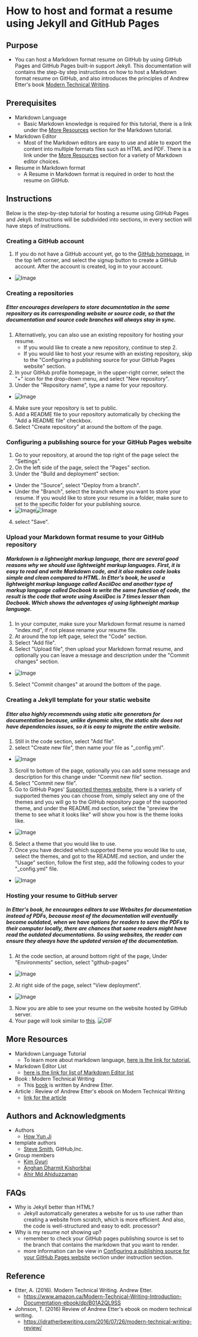 # How to host and format a resume using Jekyll and GitHub Pages

## Purpose
- You can host a Markdown format resume on GitHub by using GitHub Pages and GitHub Pages built-in support Jekyll. This documentation will contains the step-by step instructions on how to host a Markdown format resume on GitHub, and also introduces the principles of Andrew Etter's book [Modern Technical Writing](https://www.oberlo.ca/blog/markdown-editors).  

## Prerequisites
- Markdown Language
  - Basic Markdown knowledge is required for this tutorial, there is a link under the [More Resources](#More-Resources) section for the Markdown tutorial.
- Markdown Editor
  - Most of the Markdown editors are easy to use and able to export the content into multiple formats files such as HTML and PDF. There is a link under the [More Resources](#More-Resources) section for a variety of Markdown editor choices.
- Resume in Markdown format
  - A Resume in Markdown format is required in order to host the resume on GitHub.

## Instructions
Below is the step-by-step tutorial for hosting a resume using GitHub Pages and Jekyll. Instructions will be subdivided into sections, in every section will have steps of instructions.

### Creating a GitHub account
  1. If you do not have a GitHub account yet, go to the [GitHub homepage](https://github.com/), in the top left corner, and select the signup button to create a GitHub account. After the account is created, log in to your account.
  - ![Image](gitSignUP.png)

### Creating a repositories
##### Etter encourages developers to store documentation in the same repository as its corresponding website or source code, so that the documentation and source code branches will always stay in sync.
  1. Alternatively, you can also use an existing repository for hosting your resume.
      - If you would like to create a new repository, continue to step 2.
      - If you would like to host your resume with an existing repository, skip to the "Configuring a publishing source for your GitHub Pages website" section.
  2. In your GitHub profile homepage, in the upper-right corner, select the "+" icon for the drop-down menu, and select "New repository". 
  3. Under the "Repository name", type a name for your repository.
  -  ![Image](gitRepoName.png)
  4. Make sure your repository is set to public.
  5. Add a README file to your repository automatically by checking the "Add a README file" checkbox.
  6. Select "Create repository" at around the bottom of the page.

### Configuring a publishing source for your GitHub Pages website 
  1. Go to your repository, at around the top right of the page select the "Settings".
  2. On the left side of the page, select the "Pages" section.
  3. Under the "Build and deployment" section:
   - Under the "Source", select "Deploy from a branch".
   - Under the "Branch", select the branch where you want to store your resume. If you would like to store your resume in a folder, make sure to set to the specific folder for your publishing source.
   - ![Image](gitConfigBranch.png)![Image](gitConfigBranch2.png)
  4. select "Save".
    
### Upload your Markdown format resume to your GitHub repository
##### Markdown is a lightweight markup language, there are several good reasons why we should use lightweight markup languages. First, it is easy to read and write Markdown code, and it also makes code looks simple and clean compared to HTML. In Etter's book, he used a lightweight markup language called AsciiDoc and another type of markup language called Docbook to write the same function of code, the result is the code that wrote using AsciiDoc is 7 times lesser than Docbook. Which shows the advantages of using lightweight markup language.
  1. In your computer, make sure your Markdown format resume is named "index.md", if not please rename your resume file.
  2. At around the top left page, select the "Code" section.
  3. Select "Add file".
  4. Select "Upload file", then upload your Markdown format resume, and optionally you can leave a message and description under the "Commit changes" section.
   - ![Image](gitUploadFile.png)
  5. Select "Commit changes" at around the bottom of the page.
  
### Creating a Jekyll template for your static website
##### Etter also highly recommends using static site generators for documentation because, unlike dynamic sites, the static site does not have dependencies issues, so it is easy to migrate the entire website.  
  1. Still in the code section, select "Add file".
  2. select "Create new file", then name your file as "_config.yml".
   - ![Image](gitCreateFile.png) 
  3. Scroll to bottom of the page, optionally you can add some message and description for this change under "Commit new file" section.
  4. Select "Commit new file".
  5. Go to GitHub Pages' [Supported themes website](https://pages.github.com/themes/), there is a variety of supported themes you can choose from, simply select any one of the themes and you will go to the GitHub repository page of the supported theme, and under the README.md section, select the "preview the theme to see what it looks like" will show you how is the theme looks like.
   - ![Image](gitThemePreview.png)  
  6. Select a theme that you would like to use.
  7. Once you have decided which supported theme you would like to use, select the themes, and got to the README.md section, and under the "Usage" section, follow the first step, add the following codes to your "_config.yml" file.
   - ![Image](gitAddConfig.png)

### Hosting your resume to GitHub server
##### In Etter's book, he encourages editors to use Websites for documentation instead of PDFs, because most of the documentation will eventually become outdated, when we have options for readers to save the PDFs to their computer locally, there are chances that some readers might have read the outdated documentations. So using websites, the reader can ensure they always have the updated version of the documentation.  
  1. At the code section, at around bottom right of the page, Under "Environments" section, select "github-pages"
   - ![Image](gitGhPages.png)
  2. At right side of the page, select "View deployment".
   - ![Image](gitViewDeploy.png)
  3. Now you are able to see your resume on the website hosted by GitHub server.
  4. Your page will look similar to [this](https://yunji0387.github.io/).
  ![GIF](myResume.gif)

## More Resources
-  Markdown Language Tutorial
   - To learn more about markdown language, [here is the link for tutorial.](https://www.markdowntutorial.com/)
- Markdown Editor List 
  - [here is the link for list of Markdown Editor list](https://www.oberlo.ca/blog/markdown-editors)
-  Book : Modern Technical Writing
   - This [book](https://www.amazon.ca/Modern-Technical-Writing-Introduction-Documentation-ebook/dp/B01A2QL9SS) is written by Andrew Etter.
-  Article : Review of Andrew Etter's ebook on Modern Technical Writing
   -  [link for the article](https://idratherbewriting.com/2016/07/26/modern-technical-writing-review/) 

## Authors and Acknowledgments
- Authors
  - [How Yun Ji](https://github.com/yunji0387)
- template authors
  - [Steve Smith](https://github.com/orderedlist), GitHub,Inc.
- Group members
  - [Kim Gyuri](https://github.com/gyuyuu)
  - [Anghan Dharmit Kishorbhai](https://github.com/dkanghan)
  - [Ahir Md Ahiduzzaman](https://github.com/ahirgit)

## FAQs
- Why is Jekyll better than HTML?
    - Jekyll automatically generates a website for us to use rather than creating a website from scratch, which is more efficient. And also, the code is well-structured and easy to edit.
processor?
- Why is my resume not showing up?
    - remember to check your GitHub pages publishing source is set to the branch that contains the markdown that you want to render.
    -  more information can be view in [Configuring a publishing source for your GitHub Pages website](#Configuring-a-publishing-source-for-your-GitHub-Pages-website) section under instruction section.

## Reference
- Etter, A. (2016). Modern Technical Writing. Andrew Etter. 
  - https://www.amazon.ca/Modern-Technical-Writing-Introduction-Documentation-ebook/dp/B01A2QL9SS
- Johnson, T. (2016) Review of Andrew Etter's ebook on modern technical writing.
  - https://idratherbewriting.com/2016/07/26/modern-technical-writing-review/
